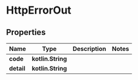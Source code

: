
# HttpErrorOut

## Properties
Name | Type | Description | Notes
------------ | ------------- | ------------- | -------------
**code** | **kotlin.String** |  | 
**detail** | **kotlin.String** |  | 



